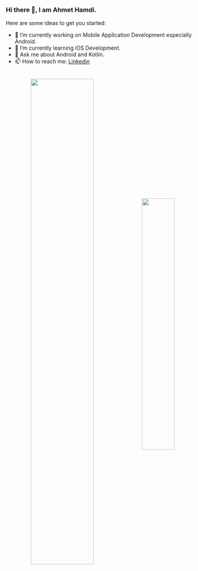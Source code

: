 ### Hi there 👋, I am Ahmet Hamdi.

Here are some ideas to get you started:

- 🔭 I’m currently working on Mobile Application Development especially Android.
- 🌱 I’m currently learning iOS Development.
- 💬 Ask me about Android and Kotlin.
- 📫 How to reach me: [Linkedin](https://www.linkedin.com/in/ahmethamdicengiz/) 

<br/>

<div align="center">
		<img align="center" src="https://github-readme-stats.vercel.app/api?username=ahmettcengiz&count_private=true&show_icons=true&theme=radical&hide_rank=false&hide=issues" width="57%"/>
		<img align="center" src="https://github-readme-stats.vercel.app/api/top-langs/?username=ahmettcengiz&layout=compact&langs_count=8)](https://github.com/ahmettcengiz/github-readme-stats)" width="41%"/>
</div>
